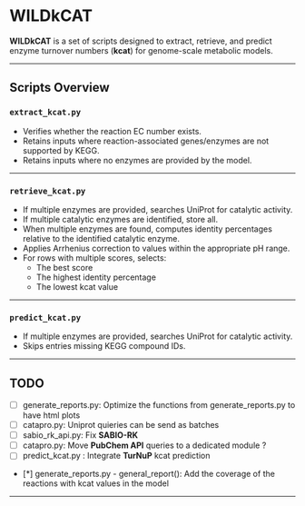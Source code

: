 # WILDkCAT

**WILDkCAT** is a set of scripts designed to extract, retrieve, and predict enzyme turnover numbers (**kcat**) for genome-scale metabolic models.   

---

## Scripts Overview

### `extract_kcat.py`
- Verifies whether the reaction EC number exists.  
- Retains inputs where reaction-associated genes/enzymes are not supported by KEGG.  
- Retains inputs where no enzymes are provided by the model.  

---

### `retrieve_kcat.py`
- If multiple enzymes are provided, searches UniProt for catalytic activity.  
- If multiple catalytic enzymes are identified, store all.
- When multiple enzymes are found, computes identity percentages relative to the identified catalytic enzyme.  
- Applies Arrhenius correction to values within the appropriate pH range.  
- For rows with multiple scores, selects:
  - The best score  
  - The highest identity percentage  
  - The lowest kcat value  

---

### `predict_kcat.py`
- If multiple enzymes are provided, searches UniProt for catalytic activity.  
- Skips entries missing KEGG compound IDs.  

---

## TODO
- [ ] generate_reports.py: Optimize the functions from generate_reports.py to have html plots
- [ ] catapro.py: Uniprot quieries can be send as batches
- [ ] sabio_rk_api.py: Fix **SABIO-RK** 
- [ ] catapro.py: Move **PubChem API** queries to a dedicated module ? 
- [ ] predict_kcat.py : Integrate **TurNuP** kcat prediction 
- [*] generate_reports.py - general_report(): Add the coverage of the reactions with kcat values in the model

---
